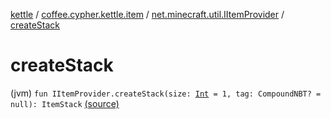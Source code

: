 [kettle](../../index.md) / [coffee.cypher.kettle.item](../index.md) / [net.minecraft.util.IItemProvider](index.md) / [createStack](./create-stack.md)

# createStack

(jvm) `fun IItemProvider.createStack(size: `[`Int`](https://kotlinlang.org/api/latest/jvm/stdlib/kotlin/-int/index.html)` = 1, tag: CompoundNBT? = null): ItemStack` [(source)](https://github.com/Cypher121/kettle/blob/master/src/main/kotlin/coffee/cypher/kettle/item/Items.kt#L7)